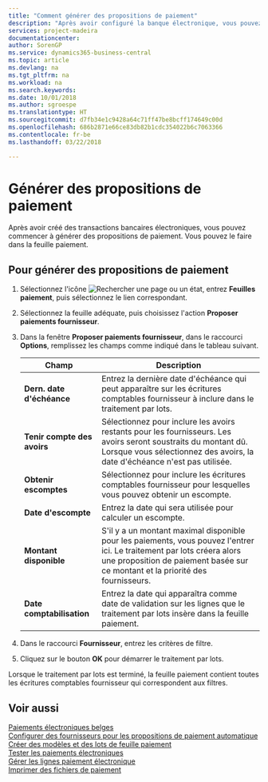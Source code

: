 ```yaml
---
title: "Comment générer des propositions de paiement"
description: "Après avoir configuré la banque électronique, vous pouvez commencer à générer des propositions de paiement. Vous pouvez le faire dans la feuille paiement."
services: project-madeira
documentationcenter: 
author: SorenGP
ms.service: dynamics365-business-central
ms.topic: article
ms.devlang: na
ms.tgt_pltfrm: na
ms.workload: na
ms.search.keywords: 
ms.date: 10/01/2018
ms.author: sgroespe
ms.translationtype: HT
ms.sourcegitcommit: d7fb34e1c9428a64c71ff47be8bcff174649c00d
ms.openlocfilehash: 686b2871e66ce83db82b1cdc354022b6c7063366
ms.contentlocale: fr-be
ms.lasthandoff: 03/22/2018

---
```

# <a name="generate-payment-suggestions"></a>Générer des propositions de paiement
Après avoir créé des transactions bancaires électroniques, vous pouvez commencer à générer des propositions de paiement. Vous pouvez le faire dans la feuille paiement.  

## <a name="to-generate-payment-suggestions"></a>Pour générer des propositions de paiement  

1.  Sélectionnez l'icône ![Rechercher une page ou un état](../../media/ui-search/search_small.png "icône Rechercher une page ou un état"), entrez **Feuilles paiement**, puis sélectionnez le lien correspondant.  
2.  Sélectionnez la feuille adéquate, puis choisissez l'action **Proposer paiements fournisseur**.  
3.  Dans la fenêtre **Proposer paiements fournisseur**, dans le raccourci **Options**, remplissez les champs comme indiqué dans le tableau suivant.  

    |Champ|Description|  
    |---------------------------------|---------------------------------------|  
    |**Dern. date d'échéance**|Entrez la dernière date d'échéance qui peut apparaître sur les écritures comptables fournisseur à inclure dans le traitement par lots.|  
    |**Tenir compte des avoirs**|Sélectionnez pour inclure les avoirs restants pour les fournisseurs. Les avoirs seront soustraits du montant dû. Lorsque vous sélectionnez des avoirs, la date d'échéance n'est pas utilisée.|  
    |**Obtenir escomptes**|Sélectionnez pour inclure les écritures comptables fournisseur pour lesquelles vous pouvez obtenir un escompte.|  
    |**Date d'escompte**|Entrez la date qui sera utilisée pour calculer un escompte.|  
    |**Montant disponible**|S'il y a un montant maximal disponible pour les paiements, vous pouvez l'entrer ici. Le traitement par lots créera alors une proposition de paiement basée sur ce montant et la priorité des fournisseurs.|  
    |**Date comptabilisation**|Entrez la date qui apparaîtra comme date de validation sur les lignes que le traitement par lots insère dans la feuille paiement.|  

4.  Dans le raccourci **Fournisseur**, entrez les critères de filtre.  
5.  Cliquez sur le bouton **OK** pour démarrer le traitement par lots.  

Lorsque le traitement par lots est terminé, la feuille paiement contient toutes les écritures comptables fournisseur qui correspondent aux filtres.  

## <a name="see-also"></a>Voir aussi  
 [Paiements électroniques belges](belgian-electronic-payments.md)   
 [Configurer des fournisseurs pour les propositions de paiement automatique](how-to-set-up-vendors-for-automatic-payment-suggestions.md)   
 [Créer des modèles et des lots de feuille paiement](how-to-create-payment-journal-templates-and-batches.md)   
 [Tester les paiements électroniques](how-to-test-electronic-payments.md)   
 [Gérer les lignes paiement électronique](how-to-manage-electronic-payment-lines.md)   
 [Imprimer des fichiers de paiement](how-to-print-payment-files.md)

